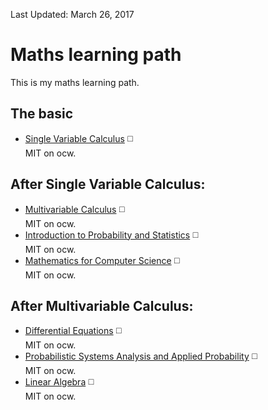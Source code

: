 Last Updated: March 26, 2017

# Maths learning path
This is my maths learning path.

## The basic
* [Single Variable Calculus](https://ocw.mit.edu/courses/mathematics/18-01sc-single-variable-calculus-fall-2010/index.htm) :white_medium_square:  
MIT on ocw.  

## After Single Variable Calculus:
* [Multivariable Calculus](https://ocw.mit.edu/courses/mathematics/18-02sc-multivariable-calculus-fall-2010/) :white_medium_square:  
MIT on ocw.  
* [Introduction to Probability and Statistics](https://ocw.mit.edu/courses/mathematics/18-05-introduction-to-probability-and-statistics-spring-2014/index.htm) :white_medium_square:  
MIT on ocw.  
* [Mathematics for Computer Science](https://ocw.mit.edu/courses/electrical-engineering-and-computer-science/6-042j-mathematics-for-computer-science-spring-2015/index.htm) :white_medium_square:  
MIT on ocw.  

## After Multivariable Calculus:
* [Differential Equations](https://ocw.mit.edu/courses/mathematics/18-03sc-differential-equations-fall-2011/index.htm) :white_medium_square:  
MIT on ocw.  
* [Probabilistic Systems Analysis and Applied Probability](https://ocw.mit.edu/courses/electrical-engineering-and-computer-science/6-041sc-probabilistic-systems-analysis-and-applied-probability-fall-2013/index.htm) :white_medium_square:  
MIT on ocw.  
* [Linear Algebra](https://ocw.mit.edu/courses/mathematics/18-06sc-linear-algebra-fall-2011/index.htm) :white_medium_square:  
MIT on ocw.  

